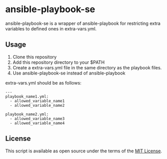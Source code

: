 # ansible-playbook-se

ansible-playbook-se is a wrapper of ansible-playbook for restricting extra variables to defined ones in extra-vars.yml.

## Usage

1. Clone this repository
2. Add this repository directory to your $PATH
3. Create a extra-vars.yml file in the same directory as the playbook files.
4. Use ansible-playbook-se instead of ansible-playbook

extra-vars.yml should be as follows:

```
---
playbook_name1.yml:
  - allowed_variable_name1
  - allowed_variable_name2

playbook_name2.yml:
  - allowed_variable_name3
  - allowed_variable_name4
```

## License

This script is available as open source under the terms of the [MIT License](http://opensource.org/licenses/MIT).
